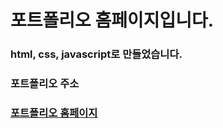 # 포트폴리오 홈페이지입니다.

### html, css, javascript로 만들었습니다.

### 포트폴리오 주소

### [포트폴리오 홈페이지](https://jungmin-kim0913.github.io/portfolio/)
